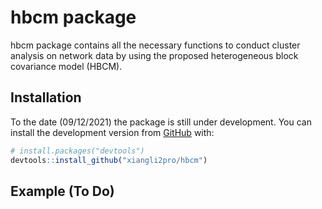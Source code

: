 
<!-- README.md is generated from README.Rmd. Please edit that file -->

# hbcm package

<!-- badges: start -->
<!-- badges: end -->

hbcm package contains all the necessary functions to conduct cluster
analysis on network data by using the proposed heterogeneous block
covariance model (HBCM).

## Installation

To the date (09/12/2021) the package is still under development. You can
install the development version from [GitHub](https://github.com/) with:

``` r
# install.packages("devtools")
devtools::install_github("xiangli2pro/hbcm")
```

## Example (To Do)
